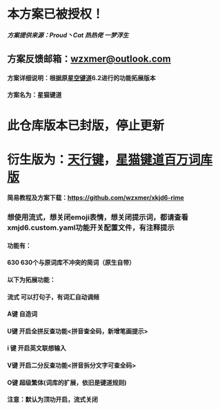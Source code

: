 # 本方案已被授权！

##### 方案提供来源：Proud丶Cat  热热佬  一梦浮生

## 方案反馈邮箱：wzxmer@outlook.com 
#### 方案详细说明：根据原[星空键道](https://github.com/xkinput/Rime_JD)6.2进行的功能拓展版本

#### 方案名为：星猫键道

# 此仓库版本已封版，停止更新

# 衍生版为：[天行键](https://github.com/wzxmer/rime-txjx)，[星猫键道百万词库版](https://github.com/hugh7007/xmjd6-rere)

#### 简易教程及方案下载：https://github.com/wzxmer/xkjd6-rime

### 想使用流式，想关闭emoji表情，想关闭提示词，都请查看xmjd6.custom.yaml功能开关配置文件，有注释提示

#### 功能有：

#### 630			630个与原词库不冲突的简词（原生自带）

#### 以下为拓展功能：

#### 			流式			可以打句子，有词汇自动调频

#### 			A键			自造词

#### 			U键			开启全拼反查功能<拼音查全码，新增笔画提示>	

#### 			i 键			开启英文联想输入	

#### 			V键			开启二分反查功能<拼音拆分文字可查全码>

#### 			O键			超级繁体(词库的扩展，依旧是键道规则)

#### 		注意：默认为顶功开启，流式关闭

